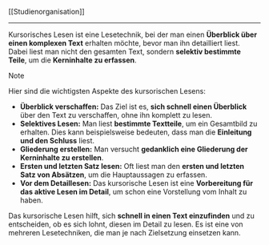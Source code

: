 [[Studienorganisation]]

---

Kursorisches Lesen ist eine Lesetechnik, bei der man einen **Überblick über einen komplexen Text** erhalten möchte, bevor man ihn detailliert liest. Dabei liest man nicht den gesamten Text, sondern **selektiv bestimmte Teile**, um die **Kerninhalte zu erfassen**.

> [!NOTE]
> Hier sind die wichtigsten Aspekte des kursorischen Lesens:
> 
> - **Überblick verschaffen:** Das Ziel ist es, **sich schnell einen Überblick** über den Text zu verschaffen, ohne ihn komplett zu lesen.
> - **Selektives Lesen:** Man liest **bestimmte Textteile**, um ein Gesamtbild zu erhalten. Dies kann beispielsweise bedeuten, dass man die **Einleitung und den Schluss** liest.
> - **Gliederung erstellen:** Man versucht **gedanklich eine Gliederung der Kerninhalte zu erstellen**.
> - **Ersten und letzten Satz lesen:** Oft liest man den **ersten und letzten Satz von Absätzen**, um die Hauptaussagen zu erfassen.
> - **Vor dem Detaillesen:** Das kursorische Lesen ist eine **Vorbereitung für das aktive Lesen im Detail**, um schon eine Vorstellung vom Inhalt zu haben.

Das kursorische Lesen hilft, sich **schnell in einen Text einzufinden** und zu entscheiden, ob es sich lohnt, diesen im Detail zu lesen. Es ist eine von mehreren Lesetechniken, die man je nach Zielsetzung einsetzen kann.
